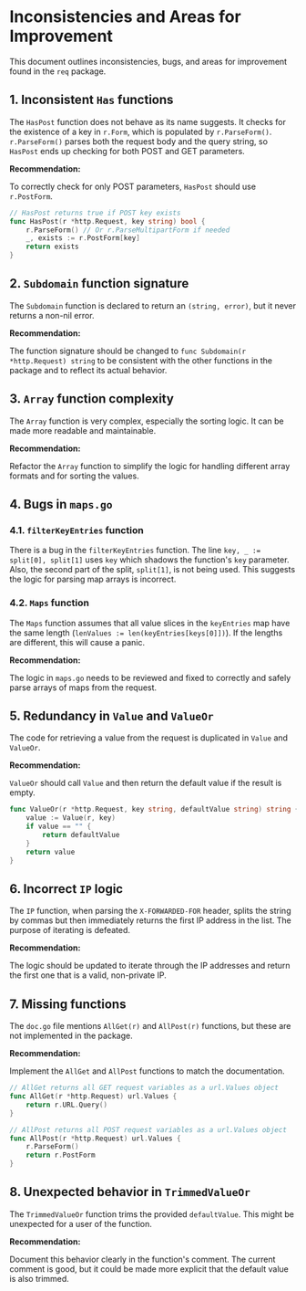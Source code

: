 # Inconsistencies and Areas for Improvement

This document outlines inconsistencies, bugs, and areas for improvement found in the `req` package.

## 1. Inconsistent `Has` functions

The `HasPost` function does not behave as its name suggests. It checks for the existence of a key in `r.Form`, which is populated by `r.ParseForm()`. `r.ParseForm()` parses both the request body and the query string, so `HasPost` ends up checking for both POST and GET parameters.

**Recommendation:**

To correctly check for only POST parameters, `HasPost` should use `r.PostForm`.

```go
// HasPost returns true if POST key exists
func HasPost(r *http.Request, key string) bool {
    r.ParseForm() // Or r.ParseMultipartForm if needed
    _, exists := r.PostForm[key]
    return exists
}
```

## 2. `Subdomain` function signature

The `Subdomain` function is declared to return an `(string, error)`, but it never returns a non-nil error.

**Recommendation:**

The function signature should be changed to `func Subdomain(r *http.Request) string` to be consistent with the other functions in the package and to reflect its actual behavior.

## 3. `Array` function complexity

The `Array` function is very complex, especially the sorting logic. It can be made more readable and maintainable.

**Recommendation:**

Refactor the `Array` function to simplify the logic for handling different array formats and for sorting the values.

## 4. Bugs in `maps.go`

### 4.1. `filterKeyEntries` function

There is a bug in the `filterKeyEntries` function. The line `key, _ := split[0], split[1]` uses `key` which shadows the function's `key` parameter. Also, the second part of the split, `split[1]`, is not being used. This suggests the logic for parsing map arrays is incorrect.

### 4.2. `Maps` function

The `Maps` function assumes that all value slices in the `keyEntries` map have the same length (`lenValues := len(keyEntries[keys[0]])`). If the lengths are different, this will cause a panic.

**Recommendation:**

The logic in `maps.go` needs to be reviewed and fixed to correctly and safely parse arrays of maps from the request.

## 5. Redundancy in `Value` and `ValueOr`

The code for retrieving a value from the request is duplicated in `Value` and `ValueOr`.

**Recommendation:**

`ValueOr` should call `Value` and then return the default value if the result is empty.

```go
func ValueOr(r *http.Request, key string, defaultValue string) string {
    value := Value(r, key)
    if value == "" {
        return defaultValue
    }
    return value
}
```

## 6. Incorrect `IP` logic

The `IP` function, when parsing the `X-FORWARDED-FOR` header, splits the string by commas but then immediately returns the first IP address in the list. The purpose of iterating is defeated.

**Recommendation:**

The logic should be updated to iterate through the IP addresses and return the first one that is a valid, non-private IP.

## 7. Missing functions

The `doc.go` file mentions `AllGet(r)` and `AllPost(r)` functions, but these are not implemented in the package.

**Recommendation:**

Implement the `AllGet` and `AllPost` functions to match the documentation.

```go
// AllGet returns all GET request variables as a url.Values object
func AllGet(r *http.Request) url.Values {
    return r.URL.Query()
}

// AllPost returns all POST request variables as a url.Values object
func AllPost(r *http.Request) url.Values {
    r.ParseForm()
    return r.PostForm
}
```

## 8. Unexpected behavior in `TrimmedValueOr`

The `TrimmedValueOr` function trims the provided `defaultValue`. This might be unexpected for a user of the function.

**Recommendation:**

Document this behavior clearly in the function's comment. The current comment is good, but it could be made more explicit that the default value is also trimmed.

